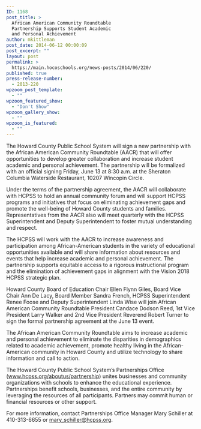 ```yaml
---
ID: 1168
post_title: >
  African American Community Roundtable
  Partnership Supports Student Academic
  and Personal Achievement
author: mkittleman
post_date: 2014-06-12 00:00:09
post_excerpt: ""
layout: post
permalink: >
  https://main.hocoschools.org/news-posts/2014/06/220/
published: true
press-release-number:
  - 2013-220
wpzoom_post_template:
  - ""
wpzoom_featured_show:
  - "Don't Show"
wpzoom_gallery_show:
  - ""
wpzoom_is_featured:
  - ""
---
```

The Howard County Public School System will sign a new partnership with the African American Community Roundtable (AACR) that will offer opportunities to develop greater collaboration and increase student academic and personal achievement. The partnership will be formalized with an official signing Friday, June 13 at 8:30 a.m. at the Sheraton Columbia Waterside Restaurant, 10207 Wincopin Circle.

Under the terms of the partnership agreement, the AACR will collaborate with HCPSS to hold an annual community forum and will support HCPSS programs and initiatives that focus on eliminating achievement gaps and promote the well-being of Howard County students and families. Representatives from the AACR also will meet quarterly with the HCPSS Superintendent and Deputy Superintendent to foster mutual understanding and respect.

The HCPSS will work with the AACR to increase awareness and participation among African-American students in the variety of educational opportunities available and will share information about resources and events that help increase academic and personal achievement. The partnership supports equitable access to a rigorous instructional program and the elimination of achievement gaps in alignment with the Vision 2018 HCPSS strategic plan.

Howard County Board of Education Chair Ellen Flynn Giles, Board Vice Chair Ann De Lacy, Board Member Sandra French, HCPSS Superintendent Renee Foose and Deputy Superintendent Linda Wise will join African American Community Roundtable President Candace Dodson Reed, 1st Vice President Larry Walker and 2nd Vice President Reverend Robert Turner to sign the formal partnership agreement at the June 13 event.

The African American Community Roundtable aims to increase academic and personal achievement to eliminate the disparities in demographics related to academic achievement, promote healthy living in the African-American community in Howard County and utilize technology to share information and call to action.

The Howard County Public School System’s Partnerships Office (www.hcpss.org/aboutus/partnership) unites businesses and community organizations with schools to enhance the educational experience. Partnerships benefit schools, businesses, and the entire community by leveraging the resources of all participants. Partners may commit human or financial resources or other support.

For more information, contact Partnerships Office Manager Mary Schiller at 410-313-6655 or mary_schiller@hcpss.org.